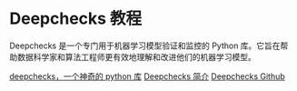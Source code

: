 # Deepchecks 教程

<show-structure depth="2"/>

Deepchecks 是一个专门用于机器学习模型验证和监控的 Python 库。它旨在帮助数据科学家和算法工程师更有效地理解和改进他们的机器学习模型。


<seealso>
<category ref="ref_docs">
    <a href="https://mp.weixin.qq.com/s/2VkTx-AuDF1do2-jKdqt9w">deepchecks，一个神奇的 python 库</a>
    <a href="https://github.com/deepchecks/deepchecks">Deepchecks 简介</a>
</category>
<category ref="ref_github">
</category>
<category ref="ref_issues">
    <a href="https://github.com/deepchecks/deepchecks">Deepchecks Github</a>
</category>
<category ref="ref_hf"></category>
<category ref="ref_ms"></category>
</seealso>